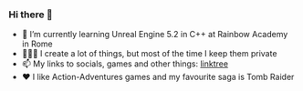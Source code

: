 <!--
This `README.md` appears on my GitHub profile.
--->

### Hi there 👋

- 🌈 I’m currently learning Unreal Engine 5.2 in C++ at Rainbow Academy in Rome
- 🧑🏻‍💻 I create a lot of things, but most of the time I keep them private
- 📫 My links to socials, games and other things: [linktree](https://linktr.ee/fabio_pitt)
- ❤️ I like Action-Adventures games and my favourite saga is Tomb Raider
